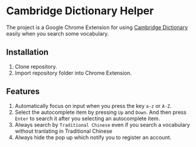 # Cambridge Dictionary Helper
The project is a Google Chrome Extension for using [Cambridge Dictionary](https://dictionary.cambridge.org/) easily when you search some vocabulary.

## Installation
1. Clone repository.
2. Import repository folder into Chrome Extension.

## Features
1. Automatically focus on input when you press the key `a-z` or `A-Z`.
2. Select the autocomplete item by pressing `Up` and `Down`. And then press `Enter` to search it after you selecting an autocomplete item.
3. Always search by `Traditional Chinese` even if you search a vocabulary without tranlating in Traditional Chinese
4. Always hide the pop up which notify you to register an account.
